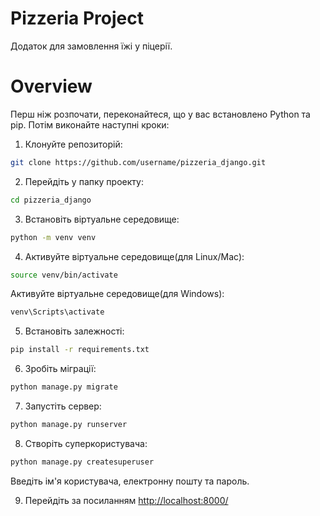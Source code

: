 # Pizzeria Project

Додаток для замовлення їжі у піцерії.

Overview
=====
Перш ніж розпочати, переконайтеся, що у вас встановлено Python та pip. Потім виконайте наступні кроки:

1. Клонуйте репозиторій:

```bash
git clone https://github.com/username/pizzeria_django.git
```

2. Перейдіть у папку проекту:

```bash
cd pizzeria_django
```

3. Встановіть віртуальне середовище:

```bash
python -m venv venv
```

4. Активуйте віртуальне середовище(для Linux/Mac):

```bash
source venv/bin/activate
```
Активуйте віртуальне середовище(для Windows):

```bash
venv\Scripts\activate
```

5. Встановіть залежності:

```bash
pip install -r requirements.txt
```

6. Зробіть міграції:

```bash
python manage.py migrate
```

7. Запустіть сервер:

```bash
python manage.py runserver
```

8. Створіть суперкористувача:

```bash
python manage.py createsuperuser
```
Введіть ім'я користувача, електронну пошту та пароль.

9. Перейдіть за посиланням [http://localhost:8000/](http://localhost:8000/)




